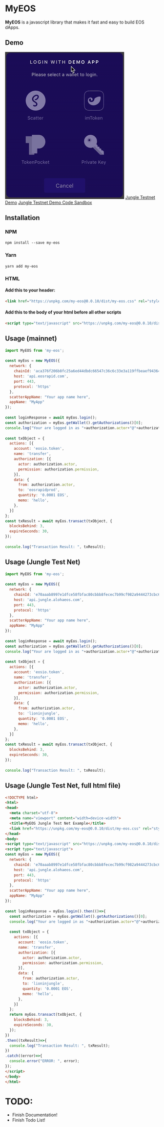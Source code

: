 # MyEOS
**MyEOS** is a javascript library that makes it fast and easy to build EOS dApps. 

## Demo
![MyEOS Demo GIF](https://raw.githubusercontent.com/eosrapid/demo-images/master/my-eos/my-eos-demo.gif "MyEOS Demo")
[Jungle Testnet Demo](https://cbgs8.csb.app)
[Jungle Testnet Demo Code Sandbox](https://codesandbox.io/s/my-eos-demo-cbgs8)


## Installation 

### NPM
`npm install --save my-eos`

### Yarn
`yarn add my-eos`

### HTML
#### Add this to your header:
```html
<link href="https://unpkg.com/my-eos@0.0.10/dist/my-eos.css" rel="stylesheet" />
```

#### Add this to the body of your html before all other scripts
```html
<script type="text/javascript" src="https://unpkg.com/my-eos@0.0.10/dist/my-eos.umd.js"></script>
```


## Usage (mainnet)
```javascript
import MyEOS from 'my-eos';

const myEos = new MyEOS({
  network: {
    chainId: 'aca376f206b8fc25a6ed44dbdc66547c36c6c33e3a119ffbeaef943642f0e906',
    host: 'api.eosrapid.com',
    port: 443,
    protocol: 'https'
  },
  scatterAppName: "Your app name here",
  appName: "MyApp"
});

const loginResponse = await myEos.login();
const authorization = myEos.getWallet().getAuthorizations()[0];
console.log("Your are logged in as "+authorization.actor+"@"+authorization.permission);

const txObject = {
  actions: [{
    account: 'eosio.token',
    name: 'transfer',
    authorization: [{
      actor: authorization.actor,
      permission: authorization.permission,
    }],
    data: {
      from: authorization.actor,
      to: 'eosrapidprod',
      quantity: '0.0001 EOS',
      memo: 'hello',
    },
  }]
};
const txResult = await myEos.transact(txObject, {
  blocksBehind: 3,
  expireSeconds: 30,
});

console.log("Transaction Result: ", txResult);
```


## Usage (Jungle Test Net)
```javascript
import MyEOS from 'my-eos';

const myEos = new MyEOS({
  network: {
    chainId: 'e70aaab8997e1dfce58fbfac80cbbb8fecec7b99cf982a9444273cbc64c41473',
    host: 'api.jungle.alohaeos.com',
    port: 443,
    protocol: 'https'
  },
  scatterAppName: "Your app name here",
  appName: "MyApp"
});

const loginResponse = await myEos.login();
const authorization = myEos.getWallet().getAuthorizations()[0];
console.log("Your are logged in as "+authorization.actor+"@"+authorization.permission);

const txObject = {
  actions: [{
    account: 'eosio.token',
    name: 'transfer',
    authorization: [{
      actor: authorization.actor,
      permission: authorization.permission,
    }],
    data: {
      from: authorization.actor,
      to: 'lioninjungle',
      quantity: '0.0001 EOS',
      memo: 'hello',
    },
  }]
};
const txResult = await myEos.transact(txObject, {
  blocksBehind: 3,
  expireSeconds: 30,
});

console.log("Transaction Result: ", txResult);
```



## Usage (Jungle Test Net, full html file)
```html
<!DOCTYPE html>
<html>
<head>
  <meta charset="utf-8">
  <meta name="viewport" content="width=device-width">
  <title>MyEOS Jungle Test Net Example</title>
  <link href="https://unpkg.com/my-eos@0.0.10/dist/my-eos.css" rel="stylesheet" />
</head>
<body>
<script type="text/javascript" src="https://unpkg.com/my-eos@0.0.10/dist/my-eos.umd.js"></script>
<script type="text/javascript">
const myEos = new MyEOS({
  network: {
    chainId: 'e70aaab8997e1dfce58fbfac80cbbb8fecec7b99cf982a9444273cbc64c41473',
    host: 'api.jungle.alohaeos.com',
    port: 443,
    protocol: 'https'
  },
  scatterAppName: "Your app name here",
  appName: "MyApp"
});

const loginResponse = myEos.login().then(()=>{
  const authorization = myEos.getWallet().getAuthorizations()[0];
  console.log("Your are logged in as "+authorization.actor+"@"+authorization.permission);

  const txObject = {
    actions: [{
      account: 'eosio.token',
      name: 'transfer',
      authorization: [{
        actor: authorization.actor,
        permission: authorization.permission,
      }],
      data: {
        from: authorization.actor,
        to: 'lioninjungle',
        quantity: '0.0001 EOS',
        memo: 'hello',
      },
    }]
  };
  return myEos.transact(txObject, {
    blocksBehind: 3,
    expireSeconds: 30,
  });
})
.then((txResult)=>{
  console.log("Transaction Result: ", txResult);
})
.catch((error)=>{
  console.error("ERROR: ", error);
});
</script>
</body>
</html>
```

# TODO:
- Finish Documentation!
- Finish Todo List!